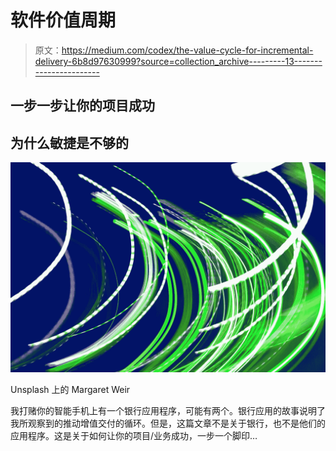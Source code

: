 # 软件价值周期

> 原文：<https://medium.com/codex/the-value-cycle-for-incremental-delivery-6b8d97630999?source=collection_archive---------13----------------------->

## 一步一步让你的项目成功

## 为什么敏捷是不够的

![](img/80df35a61b5c359ccb988a3b308c6cd3.png)

Unsplash 上的 Margaret Weir

我打赌你的智能手机上有一个银行应用程序，可能有两个。银行应用的故事说明了我所观察到的推动增值交付的循环。但是，这篇文章不是关于银行，也不是他们的应用程序。这是关于如何让你的项目/业务成功，一步一个脚印…